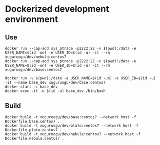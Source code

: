 
# Dockerized development environment

## Use

    docker run --cap-add sys_ptrace -p2222:22 -v $(pwd):/data -e USER_NAME=$(id -un) -e USER_ID=$(id -u) -it --rm xuguruogu/dev/nebula:centos7
    docker run --cap-add sys_ptrace -p2222:22 -v $(pwd):/data -e USER_NAME=$(id -un) -e USER_ID=$(id -u) -it --rm xuguruogu/dev/base:centos7

    docker run -v $(pwd):/data -e USER_NAME=$(id -un) -e USER_ID=$(id -u) -it --name base_dev xuguruogu/dev/base:centos7
    docker start -i base_dev
    docker exec -it -u $(id -u) base_dev /bin/bash

## Build
    docker build -t xuguruogu/dev/base:centos7 --network host -f Dockerfile.base.centos7 .
    docker build -t xuguruogu/dev/plato:centos7 --network host -f Dockerfile.plato.centos7 .
    docker build -t xuguruogu/dev/nebula:centos7 --network host -f Dockerfile.nebula.centos7 .
